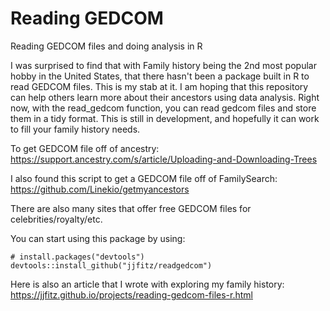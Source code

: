 # Reading GEDCOM
Reading GEDCOM files and doing analysis in R

I was surprised to find that with Family history being the 2nd most popular hobby in the United States, that there hasn't been a package built in R to read GEDCOM files. This is my stab at it. I am hoping that this repository can help others learn more about their ancestors using data analysis.
Right now, with the read_gedcom function, you can read gedcom files and store them in a tidy format. This is still in development, and hopefully it can work to fill your family history needs.

To get GEDCOM file off of ancestry:
https://support.ancestry.com/s/article/Uploading-and-Downloading-Trees

I also found this script to get a GEDCOM file off of FamilySearch:
https://github.com/Linekio/getmyancestors

There are also many sites that offer free GEDCOM files for celebrities/royalty/etc. 

You can start using this package by using:
```
# install.packages("devtools")
devtools::install_github("jjfitz/readgedcom")
```

Here is also an article that I wrote with exploring my family history:
https://jjfitz.github.io/projects/reading-gedcom-files-r.html
